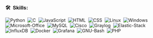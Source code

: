 

### 🛠 &nbsp;Skills:
![Python](https://img.shields.io/badge/-Python-05122A?style=flat&logo=python)&nbsp;
![C](https://img.shields.io/badge/-C-05122A?style=flat&logo=C&logoColor=A8B9CC)&nbsp;
![JavaScript](https://img.shields.io/badge/-JavaScript-05122A?style=flat&logo=javascript)&nbsp;
![HTML](https://img.shields.io/badge/-HTML-05122A?style=flat&logo=HTML5)&nbsp;
![CSS](https://img.shields.io/badge/-CSS-05122A?style=flat&logo=CSS3&logoColor=1572B6)&nbsp;
![Linux](https://img.shields.io/badge/-Linux-05122A?style=flat&logo=Linux)&nbsp;
![Windows](https://img.shields.io/badge/-Windows-05122A?style=flat&logo=Windows)&nbsp;
![Microsoft-Office](https://img.shields.io/badge/-MicrosoftOffice-05122A?style=flat&logo=Microsoft-Office)&nbsp;
![MySQL](https://img.shields.io/badge/-MySQL-05122A?style=flat&logo=MySQL)&nbsp;
![Cisco](https://img.shields.io/badge/-Cisco-05122A?style=flat&logo=Cisco)&nbsp;
![Graylog](https://img.shields.io/badge/-Graylog-05122A?style=flat&logo=Graylog)&nbsp;
![Elastic-Stack](https://img.shields.io/badge/-ElasticStack-05122A?style=flat&logo=Elastic-Stack)&nbsp;
![InfluxDB](https://img.shields.io/badge/-InfluxDB-05122A?style=flat&logo=InfluxDB)&nbsp;
![Docker](https://img.shields.io/badge/-Docker-05122A?style=flat&logo=Docker)&nbsp;
![Grafana](https://img.shields.io/badge/-Grafana-05122A?style=flat&logo=Grafana)&nbsp;
![GNU-Bash](https://img.shields.io/badge/-Bash-05122A?style=flat&logo=GNU-Bash)&nbsp;
![PHP](https://img.shields.io/badge/-PHP-05122A?style=flat&logo=PHP)&nbsp;
